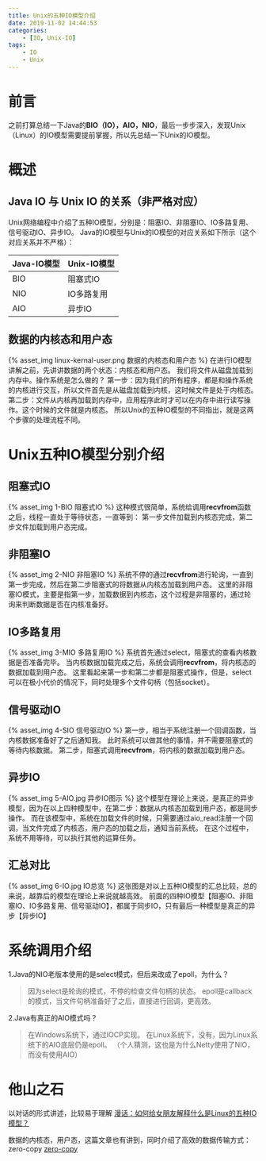 ```yaml
---
title: Unix的五种IO模型介绍
date: 2019-11-02 14:44:53
categories:
    - [IO, Unix-IO]
tags:
    - IO
    - Unix
---
```



# 前言
之前打算总结一下Java的**BIO（IO），AIO，NIO**，最后一步步深入，发现Unix（Linux）的IO模型需要提前掌握，所以先总结一下Unix的IO模型。

# 概述
## Java IO 与 Unix IO 的关系（非严格对应）
Unix网络编程中介绍了五种IO模型，分别是：阻塞IO、非阻塞IO、IO多路复用、信号驱动IO、异步IO。
Java的IO模型与Unix的IO模型的对应关系如下所示（这个对应关系并不严格）：

| Java-IO模型 | Unix-IO模型 |
|---|---|
| BIO | 阻塞式IO |
| NIO | IO多路复用 |
| AIO | 异步IO |

<!-- more -->

## 数据的内核态和用户态
{% asset_img linux-kernal-user.png 数据的内核态和用户态 %}
在进行IO模型讲解之前，先讲讲数据的两个状态：内核态和用户态。
我们将文件从磁盘加载到内存中。操作系统是怎么做的？
第一步：因为我们的所有程序，都是和操作系统的内核进行交互，所以文件首先是从磁盘加载到内核，这时候文件是处于内核态。
第二步：文件从内核再加载到内存中，应用程序此时才可以在内存中进行读写操作。这个时候的文件就是内核态。
所以Unix的五种IO模型的不同指出，就是这两个步骤的处理流程不同。

# Unix五种IO模型分别介绍
## 阻塞式IO
{% asset_img 1-BIO 阻塞式IO %}
这种模式很简单，系统给调用**recvfrom**函数之后，线程一直处于等待状态，一直等到：
第一步文件加载到内核态完成，第二步文件加载到用户态完成。

## 非阻塞IO
{% asset_img 2-NIO 非阻塞IO %}
系统不停的通过**recvfrom**进行轮询，一直到第一步完成，然后在第二步阻塞式的将数据从内核态加载到用户态。
这里的非阻塞IO模式，主要是指第一步，加载数据到内核态，这个过程是非阻塞的，通过轮询来判断数据是否在内核准备好。

## IO多路复用
{% asset_img 3-MIO 多路复用IO %}
系统首先通过select，阻塞式的查看内核数据是否准备完毕。
当内核数据加载完成之后，系统会调用**recvfrom**，将内核态的数据加载到用户态。
这里看起来第一步和第二步都是阻塞式操作，但是，select可以在极小代价的情况下，同时处理多个文件句柄（包括socket）。

## 信号驱动IO
{% asset_img 4-SIO 信号驱动IO %}
第一步，相当于系统注册一个回调函数，当内核数据准备好了之后通知我。
此时系统可以做其他的事情，并不需要阻塞式的等待内核数据。
第二步，阻塞式调用**recvfrom**，将内核的数据加载到用户态。

## 异步IO
{% asset_img 5-AIO.jpg 异步IO图示 %}
这个模型在理论上来说，是真正的异步模型，因为在以上四种模型中，在第二步：数据从内核态加载到用户态，都是同步操作。
而在该模型中，系统在加载文件的时候，只需要通过aio_read注册一个回调，当文件完成了内核态，用户态的加载之后，通知当前系统。
在这个过程中，系统不用等待，可以执行其他的运算任务。

## 汇总对比
{% asset_img 6-IO.jpg IO总览 %}
这张图是对以上五种IO模型的汇总比较，总的来说，越靠后的模型在理论上来说就越高效。
前面的四种IO模型【阻塞IO、非阻塞IO、IO多路复用、信号驱动IO】，都属于同步IO，只有最后一种模型是真正的异步【异步IO】

# 系统调用介绍
1.Java的NIO老版本使用的是select模式，但后来改成了epoll，为什么？
> 因为select是轮询的模式，不停的检查文件句柄的状态。
epoll是callback的模式，当文件句柄准备好了之后，直接进行回调，更高效。

2.Java有真正的AIO模式吗？
> 在Windows系统下，通过IOCP实现。
在Linux系统下，没有，因为Linux系统下的AIO底层仍是epoll。
（个人猜测，这也是为什么Netty使用了NIO，而没有使用AIO）

# 他山之石
以对话的形式讲述，比较易于理解
[漫话：如何给女朋友解释什么是Linux的五种IO模型？](https://mp.weixin.qq.com/s?__biz=Mzg3MjA4MTExMw==&mid=2247484746&idx=1&sn=c0a7f9129d780786cabfcac0a8aa6bb7&source=41#wechat_redirect)

数据的内核态，用户态，这篇文章也有讲到，同时介绍了高效的数据传输方式：zero-copy
[zero-copy](https://blog.csdn.net/u013256816/article/details/52589524)
